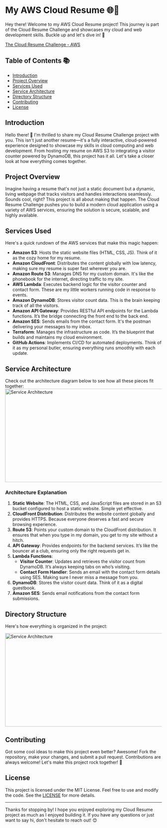 # My AWS Cloud Resume 🌐📄

Hey there! Welcome to my AWS Cloud Resume project! This journey is part of the Cloud Resume Challenge and showcases my cloud and web development skills. Buckle up and let's dive in! 🚀

[The Cloud Resume Challenge - AWS](https://cloudresumechallenge.dev/docs/the-challenge/aws/)

## Table of Contents 📚

- [Introduction](#introduction)
- [Project Overview](#project-overview)
- [Services Used](#services-used)
- [Service Architecture](#service-architecture)
- [Directory Structure](#directory-structure)
- [Contributing](#contributing)
- [License](#license)

## Introduction

Hello there! 👋 I'm thrilled to share my Cloud Resume Challenge project with you. This isn't just another resume—it's a fully interactive, cloud-powered experience designed to showcase my skills in cloud computing and web development. From hosting my resume on AWS S3 to integrating a visitor counter powered by DynamoDB, this project has it all. Let's take a closer look at how everything comes together.

## Project Overview

Imagine having a resume that's not just a static document but a dynamic, living webpage that tracks visitors and handles interactions seamlessly. Sounds cool, right? This project is all about making that happen. The Cloud Resume Challenge pushes you to build a modern cloud application using a variety of AWS services, ensuring the solution is secure, scalable, and highly available.

## Services Used

Here's a quick rundown of the AWS services that make this magic happen:

- **Amazon S3**: Hosts the static website files (HTML, CSS, JS). Think of it as the cozy home for my resume.
- **Amazon CloudFront**: Distributes the content globally with low latency, making sure my resume is super fast wherever you are.
- **Amazon Route 53**: Manages DNS for my custom domain. It's like the phonebook for the internet, directing traffic to my site.
- **AWS Lambda**: Executes backend logic for the visitor counter and contact form. These are my little workers running code in response to events.
- **Amazon DynamoDB**: Stores visitor count data. This is the brain keeping track of all the visitors.
- **Amazon API Gateway**: Provides RESTful API endpoints for the Lambda functions. It’s the bridge connecting the front end to the back end.
- **Amazon SES**: Sends emails from the contact form. It's the postman delivering your messages to my inbox.
- **Terraform**: Manages the infrastructure as code. It’s the blueprint that builds and maintains my cloud environment.
- **GitHub Actions**: Implements CI/CD for automated deployments. Think of it as my personal butler, ensuring everything runs smoothly with each update.

## Service Architecture

Check out the architecture diagram below to see how all these pieces fit together:
<img src="https://github.com/dadadei/yuan-aws-website/assets/49823349/86e1d7d7-f1ac-4205-aeb3-608c0d3ab66c" alt="Service Architecture" width="600" height="300">


### Architecture Explanation

1. **Static Website**: The HTML, CSS, and JavaScript files are stored in an S3 bucket configured to host a static website. Simple yet effective.
2. **CloudFront Distribution**: Distributes the website content globally and provides HTTPS. Because everyone deserves a fast and secure browsing experience.
3. **Route 53**: Points your custom domain to the CloudFront distribution. It ensures that when you type in my domain, you get to my site without a hitch.
4. **API Gateway**: Provides endpoints for the backend services. It’s like the bouncer at a club, ensuring only the right requests get in.
5. **Lambda Functions**:
    - **Visitor Counter**: Updates and retrieves the visitor count from DynamoDB. It’s always keeping tabs on who’s visiting.
    - **Contact Form Handler**: Sends an email with the contact form details using SES. Making sure I never miss a message from you.
6. **DynamoDB**: Stores the visitor count data. Think of it as a digital guestbook.
7. **Amazon SES**: Sends email notifications from the contact form submissions.

## Directory Structure

Here's how everything is organized in the project:

<img src="https://github.com/dadadei/yuan-aws-website/assets/49823349/ed5896c5-510c-45f6-aed0-4edd19cecdc2" alt="Service Architecture" width="600" height="300">


## Contributing

Got some cool ideas to make this project even better? Awesome! Fork the repository, make your changes, and submit a pull request. Contributions are always welcome! Let's make this project rock together! 🎉

## License

This project is licensed under the MIT License. Feel free to use and modify the code. See the [LICENSE](https://opensource.org/license/mit) for more details.

---

Thanks for stopping by! I hope you enjoyed exploring my Cloud Resume project as much as I enjoyed building it. If you have any questions or just want to say hi, don't hesitate to reach out! 😊
